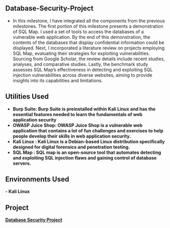<h2> Database-Security-Project </h2>

- In this milestone, I have integrated all the components from the previous milestones. The first portion of this
milestone presents a demonstration of SQL Map. I used a set of tools to access the databases of a vulnerable web
application. By the end of this demonstration, the contents of the databases that display confidential information could
be displayed. Next, I incorporated a literature review on projects employing SQL Map, evaluating their strategies
for exploiting vulnerabilities. Sourcing from Google Scholar, the review details include recent studies, analyses, and
comparative studies. Lastly, the benchmark study assesses SQL Map’s effectiveness in detecting and exploiting SQL
injection vulnerabilities across diverse websites, aiming to provide insights into its capabilities and limitations.

<h2>Utilities Used</h2>

- <b> Burp Suite: Burp Suite is preinstalled within Kali Linux and has the essential features needed to learn the fundamentals of web application security </b>
- <b> OWASP Juice Shop: OWASP Juice Shop is a vulnerable web application that contains a lot of fun challenges and exercises to help people develop their skills in web application security.</b>
- <b> Kali Linux : Kali Linux is a Debian-based Linux distribution specifically designed for digital forensics and
penetration testing.
- <b> SQL Map : SQL map is an open-source tool that automates detecting and exploiting SQL injection flaws and
gaining control of database servers.


<h2>Environments Used </h2>
- <b>Kali Linux</b>

<h2>Project</h2>
 
 [Database Security Project](https://github.com/Roberto0059/Database-Security-Project/blob/835f255655ba798c8433e4a411c38cf7c1933ea8/CSEC3366_RobertoFlores_Milestone3%20(1).pdf)
